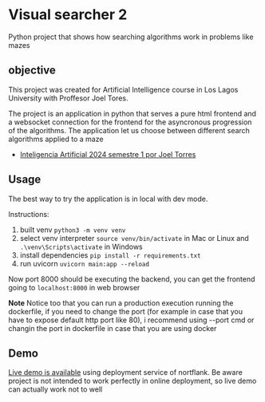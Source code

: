 # Visual searcher 2

Python project that shows how searching algorithms work in problems like mazes

## objective

This project was created for Artificial Intelligence course in Los Lagos University with Proffesor Joel Tores.

The project is an application in python that serves a pure html frontend and a websocket connection for the frontend for the asyncronous progression of the algorithms. The application let us choose between different search algorithms applied to a maze 

* [Inteligencia Artificial 2024 semestre 1 por Joel Torres](https://github.com/profeJoel/IA2024-1)

## Usage

The best way to try the application is in local with dev mode.

Instructions:

1. built venv ```python3 -m venv venv```
2. select venv interpreter ```source venv/bin/activate``` in Mac or Linux and ```.\venv\Scripts\activate``` in Windows
3. install dependencies ```pip install -r requirements.txt```
4. run uvicorn ```uvicorn main:app --reload```

Now port 8000 should be executing the backend, you can get the frontend going to ```localhost:8000``` in web browser

**Note** Notice too that you can run a production execution running the dockerfile, if you need to change the port (for example in case that you have to expose default http port like 80), i recommend using --port cmd or changin the port in dockerfile in case that you are using docker

## Demo

<a href="https://p02--visual-searcher-2--f4p8zgqlvr7n.code.run/" target="_blank">Live demo is available</a> using deployment service of nortflank.
Be aware project is not intended to work perfectly in online deployment, so live demo can actually work not to well
